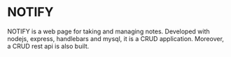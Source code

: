 # NOTIFY
NOTIFY is a web page for taking and managing notes. Developed with nodejs, express, handlebars and mysql, it is a CRUD application. Moreover, a CRUD rest api is also built.
